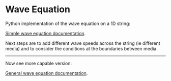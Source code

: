 # Wave Equation

Python implementation of the wave equation on a 1D string:

[Simple wave equation documentation](/docs/simple_wave.md).

Next steps are to add different wave speeds across the string (ie different media) and to consider the conditions at the boundaries between media.

---

Now see more capable version:

[General wave equation documentation](/docs/general_wave.md).
